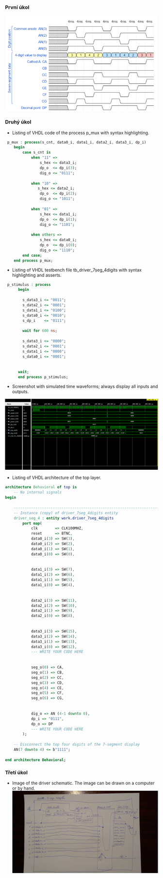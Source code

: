 ### První úkol

![Demorgan Sim](images/wavedrom.png)

### Druhý úkol

* Listing of VHDL code of the process p_mux with syntax highlighting.

```vhdl
 p_mux : process(s_cnt, data0_i, data1_i, data2_i, data3_i, dp_i)
    begin
        case s_cnt is
            when "11" =>
                s_hex <= data3_i;
                dp_o  <= dp_i(3);
                dig_o <= "0111";

            when "10" =>
               s_hex <= data2_i;
                dp_o  <= dp_i(2);
                dig_o <= "1011";

            when "01" =>
                s_hex <= data1_i;
                dp_o  <= dp_i(1);
                dig_o <= "1101";

            when others =>
                s_hex <= data0_i;
                dp_o  <= dp_i(0);
                dig_o <= "1110";
        end case;
    end process p_mux;
```

* Listing of VHDL testbench file tb_driver_7seg_4digits with syntax highlighting and asserts.

```vhdl
 p_stimulus : process
      begin
      
        s_data3_i <= "0011";
        s_data2_i <= "0001";
        s_data1_i <= "0100";
        s_data0_i <= "0010";
        s_dp_i    <= "0111";

        wait for 600 ns;
        
        s_data3_i <= "0000";
        s_data2_i <= "0001";
        s_data1_i <= "0000";
        s_data0_i <= "0001";
      
      
      wait;
      end process p_stimulus;
```

* Screenshot with simulated time waveforms; always display all inputs and outputs.

![Demorgan Sim](images/simulaceok1.png)

* Listing of VHDL architecture of the top layer.

```vhdl
architecture Behavioral of top is
    -- No internal signals
begin

    --------------------------------------------------------------------
    -- Instance (copy) of driver_7seg_4digits entity
    driver_seg_4 : entity work.driver_7seg_4digits
        port map(
            clk        => CLK100MHZ,
            reset      => BTNC,
            data0_i(3) => SW(3),
            data0_i(2) => SW(2),
            data0_i(1) => SW(1),
            data0_i(0) => SW(0),
            

            data1_i(3) => SW(7),
            data1_i(2) => SW(6),
            data1_i(1) => SW(5),
            data1_i(0) => SW(4),
            

            data2_i(3) => SW(11),
            data2_i(2) => SW(10),
            data2_i(1) => SW(9),
            data2_i(0) => SW(8),
            

            data3_i(3) => SW(15),
            data3_i(2) => SW(14),
            data3_i(1) => SW(13),
            data3_i(0) => SW(12),
            --- WRITE YOUR CODE HERE
            
            
            seg_o(0) => CA,
            seg_o(1) => CB,
            seg_o(2) => CC,
            seg_o(3) => CD,
            seg_o(4) => CE,
            seg_o(5) => CF,
            seg_o(6) => CG,
            
            
            dig_o => AN (4-1 downto 0),
            dp_i => "0111",
            dp_o => DP
            --- WRITE YOUR CODE HERE
        );

    -- Disconnect the top four digits of the 7-segment display
    AN(7 downto 4) <= b"1111";

end architecture Behavioral;
```

### Třetí úkol

* Image of the driver schematic. The image can be drawn on a computer or by hand.
![Demorgan Sim](images/8digit.jpg)